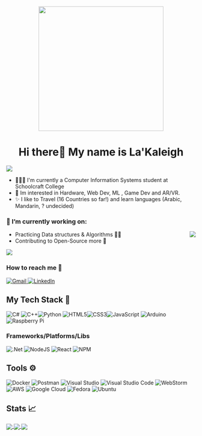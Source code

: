 <h1 align="center"> <img src="https://media.giphy.com/media/2ipOXiyd3KuwIraVr2/giphy.gif?cid=ecf05e473m55jl2ztu01s96fwdlkrmvxm6fhtgi3n7jt0ias&rid=giphy.gif&ct=s" width="332" height="332"> </h1>

<h1 align="center"> Hi there👋 My name is La'Kaleigh  </h1> <img src="https://gpvc.arturio.dev/Xlient" align="center">


-   👩🏾‍🎓 I'm currently a Computer Information Systems student at Schoolcraft College 
-  🧪 Im interested in Hardware, Web Dev, ML , Game Dev and AR/VR.
-  ✨ I like to Travel (16 Countries so far!) and learn languages (Arabic, Mandarin, ? undecided) 
### 🌱 I’m currently working on:
<img align="right" src="https://media.giphy.com/media/ZQB6ju1t8DSy4/giphy.gif?cid=ecf05e476l4hfkho7ep3jk8mirbe0ctcouxy4rix4rfk0igm&rid=giphy.gif&ct=s">

- Practicing Data structures & Algorithms 🧠🤯
- Contributing to Open-Source more 💌
<a href="https://github.com/Xlient/tq-CSharp">
<img align="center" src="https://github-readme-stats.vercel.app/api/pin/?username=Xlient&repo=tq-Csharp&theme=material-palenight"> </a>

### How to reach me 📢
<a href="mailto:lakaleigh.harris@gmail.com"> <img alt="Gmail" src="https://img.shields.io/badge/Gmail-D14836?style=for-the-badge&logo=gmail&logoColor=white" /> </a>
<a href="https://www.linkedin.com/in/la-kaleigh-harris-01/"><img alt="LinkedIn" src="https://img.shields.io/badge/linkedin%20-%230077B5.svg?&style=for-the-badge&logo=linkedin&logoColor=white"/></a>

## My Tech Stack 🥞
![C#](https://img.shields.io/badge/c%23-%23239120.svg?style=for-the-badge&logo=c-sharp&logoColor=white) ![C++](https://img.shields.io/badge/c++-%2300599C.svg?style=for-the-badge&logo=c%2B%2B&logoColor=white)![Python](https://img.shields.io/badge/python-3670A0?style=for-the-badge&logo=python&logoColor=ffdd54) ![HTML5](https://img.shields.io/badge/html5-%23E34F26.svg?style=for-the-badge&logo=html5&logoColor=white)![CSS3](https://img.shields.io/badge/css3-%231572B6.svg?style=for-the-badge&logo=css3&logoColor=white)![JavaScript](https://img.shields.io/badge/javascript-%23323330.svg?style=for-the-badge&logo=javascript&logoColor=%23F7DF1E) ![Arduino](https://img.shields.io/badge/-Arduino-00979D?style=for-the-badge&logo=Arduino&logoColor=white) ![Raspberry Pi](https://img.shields.io/badge/-RaspberryPi-C51A4A?style=for-the-badge&logo=Raspberry-Pi)
### Frameworks/Platforms/Libs
![.Net](https://img.shields.io/badge/.NET-5C2D91?style=for-the-badge&logo=.net&logoColor=white) ![NodeJS](https://img.shields.io/badge/node.js-6DA55F?style=for-the-badge&logo=node.js&logoColor=white) ![React](https://img.shields.io/badge/react-%2320232a.svg?style=for-the-badge&logo=react&logoColor=%2361DAFB) ![NPM](https://img.shields.io/badge/NPM-%23000000.svg?style=for-the-badge&logo=npm&logoColor=white)

## Tools ⚙ 
  ![Docker](https://img.shields.io/badge/docker-%230db7ed.svg?style=for-the-badge&logo=docker&logoColor=white)
  ![Postman](https://img.shields.io/badge/Postman-FF6C37?style=for-the-badge&logo=postman&logoColor=white)
  ![Visual Studio](https://img.shields.io/badge/Visual%20Studio-5C2D91.svg?style=for-the-badge&logo=visual-studio&logoColor=white) 
  ![Visual Studio Code](https://img.shields.io/badge/Visual%20Studio%20Code-0078d7.svg?style=for-the-badge&logo=visual-studio-code&logoColor=white)
  ![WebStorm](https://img.shields.io/badge/webstorm-143?style=for-the-badge&logo=webstorm&logoColor=white&color=black)
   ![AWS](https://img.shields.io/badge/AWS-%23FF9900.svg?style=for-the-badge&logo=amazon-aws&logoColor=white)
   ![Google Cloud](https://img.shields.io/badge/GoogleCloud-%234285F4.svg?style=for-the-badge&logo=google-cloud&logoColor=white)
   ![Fedora](https://img.shields.io/badge/Fedora-294172?style=for-the-badge&logo=fedora&logoColor=white)
   ![Ubuntu](https://img.shields.io/badge/Ubuntu-E95420?style=for-the-badge&logo=ubuntu&logoColor=white)
 
## Stats 📈
<a href="https://github.com/Xlient">
  <img align="center" src="https://github-readme-streak-stats.herokuapp.com/?user=Xlient&theme=material-palenight" />
</a>
<a href="https://github.com/Xlient">
  <img align="center" src="https://github-readme-stats.vercel.app/api/top-langs/?username=Xlient&layout=compact&theme=material-palenight" />
</a>
<a href="https://github.com/Xlient/github-readme-stats">
  <img align="center" src="https://github-readme-stats.vercel.app/api?username=Xlient&show_icons=true&theme=material-palenight" />
</a>



